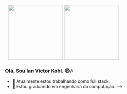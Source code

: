 <div style='margin-left:10px;'>
  <img height="180em" src="https://github-readme-stats.vercel.app/api?username=ikohlvictor&show_icons=true&theme=dracula&include_all_commits=true&count_private=true"/> <img height="180em" src="https://github-readme-stats.vercel.app/api/top-langs/?username=ikohlvictor&layout=compact&langs_count=7&theme=dracula"/>
</div>


### Olá, Sou Ian Victor Kohl. 😎🎶

- 🔭 Atualmente estou trabalhando como full stack.
- 🌱 Estou graduando em engenharia da computação.
-->

